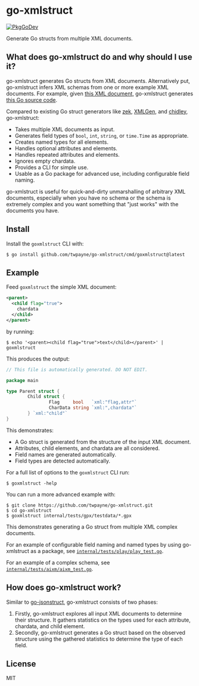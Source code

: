 # go-xmlstruct

[![PkgGoDev](https://pkg.go.dev/badge/github.com/twpayne/go-xmlstruct)](https://pkg.go.dev/github.com/twpayne/go-xmlstruct)

Generate Go structs from multiple XML documents.

## What does go-xmlstruct do and why should I use it?

go-xmlstruct generates Go structs from XML documents. Alternatively put,
go-xmlstruct infers XML schemas from one or more example XML documents. For
example, given [this XML
document](https://github.com/twpayne/go-xmlstruct/blob/master/internal/tests/play/testdata/all_well.xml),
go-xmlstruct generates [this Go source
code](https://github.com/twpayne/go-xmlstruct/blob/master/internal/tests/play/play.gen.go).

Compared to existing Go struct generators like
[zek](https://github.com/miku/zek),
[XMLGen](https://github.com/dutchcoders/XMLGen), and
[chidley](https://github.com/gnewton/chidley), go-xmlstruct:

* Takes multiple XML documents as input.
* Generates field types of `bool`, `int`, `string`, or `time.Time` as
  appropriate.
* Creates named types for all elements.
* Handles optional attributes and elements.
* Handles repeated attributes and elements.
* Ignores empty chardata.
* Provides a CLI for simple use.
* Usable as a Go package for advanced use, including configurable field naming.

go-xmlstruct is useful for quick-and-dirty unmarshalling of arbitrary XML
documents, especially when you have no schema or the schema is extremely complex
and you want something that "just works" with the documents you have.

## Install

Install the `goxmlstruct` CLI with:

```console
$ go install github.com/twpayne/go-xmlstruct/cmd/goxmlstruct@latest
```

## Example

Feed `goxmlstruct` the simple XML document:

```xml
<parent>
  <child flag="true">
    chardata
  </child>
</parent>
```

by running:

```console
$ echo '<parent><child flag="true">text</child></parent>' | goxmlstruct
```

This produces the output:

```go
// This file is automatically generated. DO NOT EDIT.

package main

type Parent struct {
        Child struct {
                Flag     bool   `xml:"flag,attr"`
                CharData string `xml:",chardata"`
        } `xml:"child"`
}
```

This demonstrates:

* A Go struct is generated from the structure of the input XML document.
* Attributes, child elements, and chardata are all considered.
* Field names are generated automatically.
* Field types are detected automatically.

For a full list of options to the `goxmlstruct` CLI run:

```console
$ goxmlstruct -help
```

You can run a more advanced example with:

```console
$ git clone https://github.com/twpayne/go-xmlstruct.git
$ cd go-xmlstruct
$ goxmlstruct internal/tests/gpx/testdata/*.gpx
```

This demonstrates generating a Go struct from multiple XML complex documents.

For an example of configurable field naming and named types by using
go-xmlstruct as a package, see
[`internal/tests/play/play_test.go`](https://github.com/twpayne/go-xmlstruct/blob/master/internal/tests/play/play_test.go).

For an example of a complex schema, see
[`internal/tests/aixm/aixm_test.go`](https://github.com/twpayne/go-xmlstruct/blob/master/internal/tests/aixm/aixm_test.go).

## How does go-xmlstruct work?

Similar to [go-jsonstruct](https://github.com/twpayne/go-jsonstruct), go-xmlstruct consists of two phases:

1. Firstly, go-xmlstruct explores all input XML documents to determine their
   structure. It gathers statistics on the types used for each attribute,
   chardata, and child element.
2. Secondly, go-xmlstruct generates a Go struct based on the observed structure
   using the gathered statistics to determine the type of each field.

## License

MIT